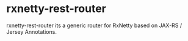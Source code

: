 # rxnetty-rest-router
rxnetty-rest-router its a generic router for RxNetty based on JAX-RS / Jersey Annotations. 
